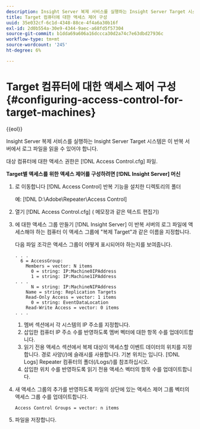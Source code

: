 ```yaml
---
description: Insight Server 복제 서비스를 실행하는 Insight Server Target 시스템은 이 반복 서버에서 로그 파일을 읽을 수 있어야 합니다.
title: Target 컴퓨터에 대한 액세스 제어 구성
uuid: 35e032cf-6c1d-4348-88ce-4f4a6a30b16f
exl-id: 2d0b554a-30e9-4344-9aec-a68fd5f57304
source-git-commit: b1dda69a606a16dccca30d2a74c7e63dbd27936c
workflow-type: tm+mt
source-wordcount: '245'
ht-degree: 6%

---
```


# Target 컴퓨터에 대한 액세스 제어 구성{#configuring-access-control-for-target-machines}

{{eol}}

Insight Server 복제 서비스를 실행하는 Insight Server Target 시스템은 이 반복 서버에서 로그 파일을 읽을 수 있어야 합니다.

대상 컴퓨터에 대한 액세스 권한은 [!DNL Access Control.cfg] 파일.

**Target별 액세스를 위한 액세스 제어를 구성하려면 [!DNL Insight Server] 머신**

1. 로 이동합니다 [!DNL Access Control] 반복 기능을 설치한 디렉토리의 폴더

   예: [!DNL D:\Adobe\Repeater\Access Control]

1. 열기 [!DNL Access Control.cfg] ( 메모장과 같은 텍스트 편집기)
1. 에 대한 액세스 그룹 만들기 [!DNL Insight Server] 이 반복 서버의 로그 파일에 액세스해야 하는 컴퓨터 이 액세스 그룹에 &quot;복제 Target&quot;과 같은 이름을 지정합니다.

   다음 파일 조각은 액세스 그룹이 어떻게 표시되어야 하는지를 보여줍니다.

   ```
   . . . 
     6 = AccessGroup: 
       Members = vector: N items 
         0 = string: IP:Machine0IPAddress 
         1 = string: IP:Machine1IPAddress 
   . . . 
         N = string: IP:MachineNIPAddress 
       Name = string: Replication Targets 
       Read-Only Access = vector: 1 items 
         0 = string: EventDataLocation 
       Read-Write Access = vector: 0 items 
   . . .
   ```

   1. 멤버 섹션에서 각 시스템의 IP 주소를 지정합니다.
   1. 삽입한 컴퓨터 IP 주소 수를 반영하도록 멤버 벡터에 대한 항목 수를 업데이트합니다.
   1. 읽기 전용 액세스 섹션에서 복제 대상이 액세스할 이벤트 데이터의 위치를 지정합니다. 경로 사양(/)에 슬래시를 사용합니다. 기본 위치는 입니다. [!DNL Logs] Repeater 컴퓨터의 폴더(/Logs/)를 참조하십시오.
   1. 삽입한 위치 수를 반영하도록 읽기 전용 액세스 벡터의 항목 수를 업데이트합니다.

1. 새 액세스 그룹의 추가를 반영하도록 파일의 상단에 있는 액세스 제어 그룹 벡터의 액세스 그룹 수를 업데이트합니다.

   ```
   Access Control Groups = vector: n items
   ```

1. 파일을 저장합니다.
